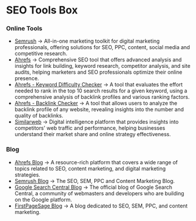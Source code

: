 # SEO Tools Box

### Online Tools
- [Semrush](https://www.semrush.com/) -> All-in-one marketing toolkit for digital marketing professionals, offering solutions for SEO, PPC, content, social media and competitive research.
- [Ahrefs](https://ahrefs.com/) -> Comprehensive SEO tool that offers advanced analysis and insights for link building, keyword research, competitor analysis, and site audits, helping marketers and SEO professionals optimize their online presence.
- [Ahrefs - Keyword Difficulty Checker](https://ahrefs.com/keyword-difficulty) -> A tool that evaluates the effort needed to rank in the top 10 search results for a given keyword, using a comprehensive analysis of backlink profiles and various ranking factors.
- [Ahrefs - Backlink Checker](https://ahrefs.com/backlink-checker) -> A tool that allows users to analyze the backlink profile of any website, revealing insights into the number and quality of backlinks.
- [Similarweb](https://www.similarweb.com/) -> Digital intelligence platform that provides insights into competitors' web traffic and performance, helping businesses understand their market share and online strategy effectiveness.
  
### Blog
- [Ahrefs Blog](https://ahrefs.com/blog/) -> A resource-rich platform that covers a wide range of topics related to SEO, content marketing, and digital marketing strategies.
- [Semrush Blog](https://www.semrush.com/blog/) -> The SEO, SEM, PPC and Content Marketing Blog.
- [Google Search Central Blog](https://developers.google.com/search/blog) -> The official blog of Google Search Central, a community of webmasters and developers who are building on the Google platform.
- [FirstPageSage Blog](https://firstpagesage.com/seo-blog/) -> A blog dedicated to SEO, SEM, PPC, and content marketing.